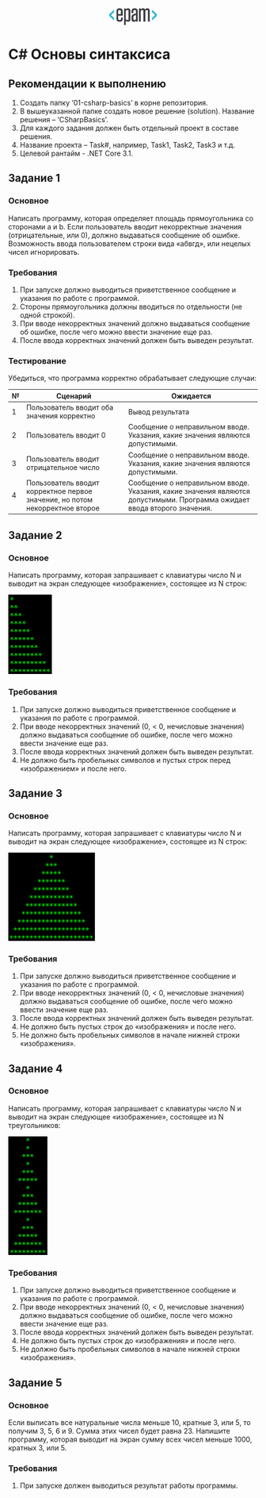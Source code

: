<div style="text-align:center"><img src="media\epam_logo.png" style="width:1in;height:0.35417in" /></div>

# C\# Основы синтаксиса

##  Рекомендации к выполнению

1.  Создать папку ‘01-csharp-basics’ в корне репозитория.
2.  В вышеуказанной папке создать новое решение (solution). Название решения – ‘CSharpBasics’.
3.  Для каждого задания должен быть отдельный проект в составе решения.
4.  Название проекта – Task\#, например, Task1, Task2, Task3 и т.д.
5.  Целевой рантайм - .NET Core 3.1.

## Задание 1

### Основное

Написать программу, которая определяет площадь прямоугольника со сторонами a и b. Если пользователь вводит некорректные значения (отрицательные, или 0), должно выдаваться сообщение об ошибке. Возможность ввода пользователем строки вида «абвгд», или нецелых чисел игнорировать.

### Требования

1.  При запуске должно выводиться приветственное сообщение и указания по работе с программой.
2.  Стороны прямоугольника должны вводиться по отдельности (не одной строкой).
3.  При вводе некорректных значений должно выдаваться сообщение об ошибке, после чего можно ввести значение еще раз.
4.  После ввода корректных значений должен быть выведен результат.

### Тестирование

Убедиться, что программа корректно обрабатывает следующие случаи:

| №   |Сценарий|Ожидается|
|-----|--------|---------|
| 1   | Пользователь вводит оба значения корректно | Вывод результата |
| 2   | Пользователь вводит 0 | Сообщение о неправильном вводе. Указания, какие значения являются допустимыми. |
| 3   | Пользователь вводит отрицательное число | Сообщение о неправильном вводе. Указания, какие значения являются допустимыми. |
| 4   | Пользователь вводит корректное первое значение, но потом некорректное второе | Сообщение о неправильном вводе. Указания, какие значения являются допустимыми. Программа ожидает ввода второго значения. |

## Задание 2

### Основное

Написать программу, которая запрашивает с клавиатуры число N и выводит на экран следующее «изображение», состоящее из N строк:

<img src="01\media\image2.png" style="width:0.91181in;height:1.67153in" />

### Требования

1.  При запуске должно выводиться приветственное сообщение и указания по работе с программой.
2.  При вводе некорректных значений (0, &lt; 0, нечисловые значения) должно выдаваться сообщение об ошибке, после чего можно ввести значение еще раз.
3. После ввода корректных значений должен быть выведен результат.
4. Не должно быть пробельных символов и пустых строк перед «изображением» и после него.

## Задание 3

### Основное

Написать программу, которая запрашивает с клавиатуры число N и выводит
на экран следующее «изображение», состоящее из N строк:

<img src="01\media\image3.png" style="width:1.824in;height:1.848in" />

### Требования

1.  При запуске должно выводиться приветственное сообщение и указания по работе с программой.
2. При вводе некорректных значений (0, &lt; 0, нечисловые значения) должно выдаваться сообщение об ошибке, после чего можно ввести значение еще раз.
3. После ввода корректных значений должен быть выведен результат.
4. Не должно быть пустых строк до «изображения» и после него.
5. Не должно быть пробельных символов в начале нижней строки «изображения».

## Задание 4

### Основное

Написать программу, которая запрашивает с клавиатуры число N и выводит на экран следующее «изображение», состоящее из N треугольников:

<img src="01\media\image4.png" style="width:0.82292in;height:2.4926in" />

### Требования

1.  При запуске должно выводиться приветственное сообщение и указания по работе с программой.
2. При вводе некорректных значений (0, &lt; 0, нечисловые значения) должно выдаваться сообщение об ошибке, после чего можно ввести значение еще раз.
3. После ввода корректных значений должен быть выведен результат.
4. Не должно быть пустых строк до «изображения» и после него.
5. Не должно быть пробельных символов в начале нижней строки «изображения».

## Задание 5

### Основное

Если выписать все натуральные числа меньше 10, кратные 3, или 5, то получим 3, 5, 6 и 9. Сумма этих чисел будет равна 23. Напишите программу, которая выводит на экран сумму всех чисел меньше 1000, кратных 3, или 5.

### Требования
1.  При запуске должен выводиться результат работы программы.
